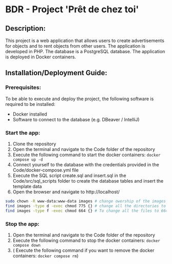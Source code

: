 # BDR - Project 'Prêt de chez toi'

## Description:

This project is a web application that allows users to create advertisements for objects and to rent objects from other
users. The application is developed in PHP. The database is a PostgreSQL database. The application is deployed in Docker
containers.

## Installation/Deployment Guide:

### Prerequisites:

To be able to execute and deploy the project, the following software is required to be installed:

- Docker installed
- Software to connect to the database (e.g. DBeaver / IntelliJ)

### Start the app:

1. Clone the repository
2. Open the terminal and navigate to the Code folder of the repository
3. Execute the following command to start the docker containers: `docker compose up -d`
4. Connect yourself to the database with the credentials provided in the Code/docker-compose.yml file
5. Execute the SQL script create.sql and insert.sql in the Code/src/sql_scripts folder to create the database tables and
   insert the template data
6. Open the browser and navigate to http://localhost/
```bash
sudo chown -R www-data:www-data images # change owership of the images folder to www-data
find images -type d -exec chmod 775 {} # change all the directories to 775 (write for user & group www-data, read for others)
find images -type f -exec chmod 664 {} # To change all the files to 664 (write for user & group www-data, read for others)
```
### Stop the app:

1. Open the terminal and navigate to the Code folder of the repository
2. Execute the following command to stop the docker containers: `docker compose down`
3. ( Execute the following command if you want to remove the docker containers: `docker compose rm`)

